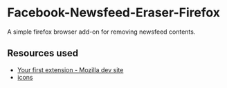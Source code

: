 # Facebook-Newsfeed-Eraser-Firefox
A simple firefox browser add-on for removing newsfeed contents. 

## Resources used
- [Your first extension - Mozilla dev site](https://developer.mozilla.org/en-US/docs/Mozilla/Add-ons/WebExtensions/Your_first_WebExtension)
- [icons](https://developer.mozilla.org/en-US/docs/Mozilla/Add-ons/WebExtensions/manifest.json/icons)
